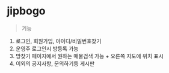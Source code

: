 # jipbogo
> 기능
1. 로그인, 회원가입, 아이디/비밀번호찾기
2. 운영주 로그인시 방등록 가능
3. 방찾기 페이지에서 원하는 매물검색 가능 + 오른쪽 지도에 위치 표시
4. 이외의 공지사항, 문의하기등 게시판

